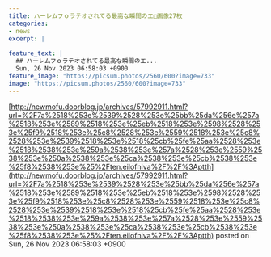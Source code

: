 ```yaml
---
title: ハーレムフｏラテオされてる最高な瞬間のエ□画像27枚
categories:
- news
excerpt: |
  
feature_text: |
  ## ハーレムフｏラテオされてる最高な瞬間のエ...
  Sun, 26 Nov 2023 06:58:03 +0900
feature_image: "https://picsum.photos/2560/600?image=733"
image: "https://picsum.photos/2560/600?image=733"
---
```


[http://newmofu.doorblog.jp/archives/57992911.html?url=%2F7a%2518%253e%2539%2528%253e%25bb%25da%256e%257a%2518%253e%2589%2518%253e%25eb%2518%253e%2598%2528%253e%25f9%2518%253e%25c8%2528%253e%2559%2518%253e%25c8%2528%253e%2539%2518%253e%2518%25cb%25fe%25aa%2528%253e%2518%2538%253e%259a%2538%253e%257a%2528%253e%2559%2538%253e%250a%2538%253e%25ca%2538%253e%25cb%2538%253e%25f8%2538%253e%25%2Ften.eilofniva%2F%2F%3Aptth](http://newmofu.doorblog.jp/archives/57992911.html?url=%2F7a%2518%253e%2539%2528%253e%25bb%25da%256e%257a%2518%253e%2589%2518%253e%25eb%2518%253e%2598%2528%253e%25f9%2518%253e%25c8%2528%253e%2559%2518%253e%25c8%2528%253e%2539%2518%253e%2518%25cb%25fe%25aa%2528%253e%2518%2538%253e%259a%2538%253e%257a%2528%253e%2559%2538%253e%250a%2538%253e%25ca%2538%253e%25cb%2538%253e%25f8%2538%253e%25%2Ften.eilofniva%2F%2F%3Aptth)
posted on Sun, 26 Nov 2023 06:58:03 +0900

<!--more-->


